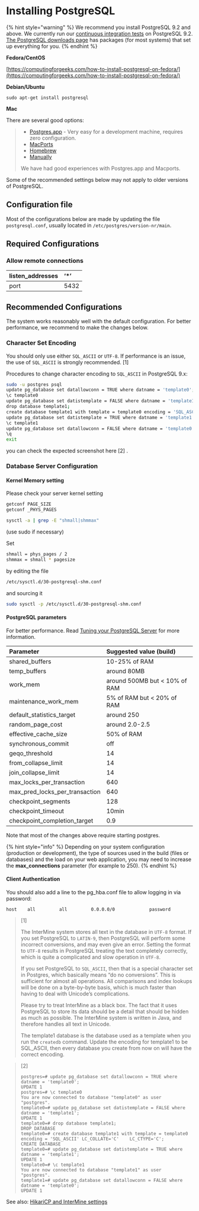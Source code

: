 # Installing PostgreSQL

{% hint style="warning" %}
We recommend you install PostgreSQL 9.2 and above. We currently run our [continuous integration tests](https://travis-ci.org/intermine/intermine) on PostgreSQL 9.2. [The PostgreSQL downloads page](http://www.postgresql.org/download) has packages \(for most systems\) that set up everything for you.
{% endhint %}

**Fedora/CentOS**

[https://computingforgeeks.com/how-to-install-postgresql-on-fedora/](https://computingforgeeks.com/how-to-install-postgresql-on-fedora/)

**Debian/Ubuntu**

`sudo apt-get install postgresql`

**Mac**

There are several good options:

> * [Postgres.app](http://postgresapp.com/) - Very easy for a development machine, requires zero configuration.
> * [MacPorts](https://github.com/codeforamerica/ohana-api/wiki/Installing-PostgreSQL-with-MacPorts-on-OS-X)
> * [Homebrew](https://gist.github.com/ibraheem4/ce5ccd3e4d7a65589ce84f2a3b7c23a3)
> * [Manually](http://www.postgresql.org/download/macosx)
>
> We have had good experiences with Postgres.app and Macports.

Some of the recommended settings below may not apply to older versions of PostgreSQL.

## Configuration file

Most of the configurations below are made by updating the file `postgresql.conf`, usually located in `/etc/postgres/version-nr/main`.

## Required Configurations

### Allow remote connections

| listen\_addresses | ‘\*’ |
| :--- | :--- |
| port | 5432 |

## Recommended Configurations

The system works reasonably well with the default configuration. For better performance, we recommend to make the changes below.

### Character Set Encoding

You should only use either `SQL_ASCII` or `UTF-8`. If performance is an issue, the use of `SQL_ASCII` is strongly recommended. \[1\]

Procedures to change character encoding to `SQL_ASCII` in PostgreSQL 9.x:

```bash
sudo -u postgres psql
update pg_database set datallowconn = TRUE where datname = 'template0';
\c template0
update pg_database set datistemplate = FALSE where datname = 'template1';
drop database template1;
create database template1 with template = template0 encoding = 'SQL_ASCII' LC_COLLATE='C' LC_CTYPE='C';
update pg_database set datistemplate = TRUE where datname = 'template1';
\c template1
update pg_database set datallowconn = FALSE where datname = 'template0';
\q
exit
```

you can check the expected screenshot here \[2\] .

### Database Server Configuration

#### Kernel Memory setting

Please check your server kernel setting

```bash
getconf PAGE_SIZE
getconf _PHYS_PAGES

sysctl -a | grep -E "shmall|shmmax"
```

\(use sudo if necessary\)

Set

```bash
shmall = phys_pages / 2
shmmax = shmall * pagesize
```

by editing the file

```bash
/etc/sysctl.d/30-postgresql-shm.conf
```

and sourcing it

```bash
sudo sysctl -p /etc/sysctl.d/30-postgresql-shm.conf
```

#### PostgreSQL parameters

For better performance. Read [Tuning your PostgreSQL Server](http://wiki.postgresql.org/wiki/Tuning_Your_PostgreSQL_Server/) for more information.

| Parameter | Suggested value \(build\) |
| :--- | :--- |
| shared\_buffers | 10-25% of RAM |
| temp\_buffers | around 80MB |
| work\_mem | around 500MB but &lt; 10% of RAM |
| maintenance\_work\_mem | 5% of RAM but &lt; 20% of RAM |
| default\_statistics\_target | around 250 |
| random\_page\_cost | around 2.0-2.5 |
| effective\_cache\_size | 50% of RAM |
| synchronous\_commit | off |
| geqo\_threshold | 14 |
| from\_collapse\_limit | 14 |
| join\_collapse\_limit | 14 |
| max\_locks\_per\_transaction | 640 |
| max\_pred\_locks\_per\_transaction | 640 |
| checkpoint\_segments | 128 |
| checkpoint\_timeout | 10min |
| checkpoint\_completion\_target | 0.9 |

Note that most of the changes above require starting postgres.

{% hint style="info" %}
Depending on your system configuration \(production or development\), the type of sources used in the build \(files or databases\) and the load on your web application, you may need to increase the **max\_connections** parameter \(for example to 250\).
{% endhint %}

#### Client Authentication

You should also add a line to the pg\_hba.conf file to allow logging in via password:

```text
host    all         all         0.0.0.0/0             password
```

> \[1\] 
>
> The InterMine system stores all text in the database in `UTF-8` format. If you set PostgreSQL to `LATIN-9`, then PostgreSQL will perform some incorrect conversions, and may even give an error. Setting the format to `UTF-8` results in PostgreSQL treating the text completely correctly, which is quite a complicated and slow operation in `UTF-8`.
>
> If you set PostgreSQL to `SQL_ASCII`, then that is a special character set in Postgres, which basically means “do no conversions”. This is sufficient for almost all operations. All comparisons and index lookups will be done on a byte-by-byte basis, which is much faster than having to deal with Unicode’s complications.
>
> Please try to treat InterMine as a black box. The fact that it uses PostgreSQL to store its data should be a detail that should be hidden as much as possible. The InterMine system is written in Java, and therefore handles all text in Unicode.
>
> The template1 database is the database used as a template when you run the `createdb` command. Update the encoding for template1 to be SQL\_ASCII, then every database you create from now on will have the correct encoding.

> \[2\]
>
>
>
> ```text
> postgres=# update pg_database set datallowconn = TRUE where datname = 'template0';
> UPDATE 1
> postgres=# \c template0
> You are now connected to database "template0" as user "postgres".
> template0=# update pg_database set datistemplate = FALSE where datname = 'template1';
> UPDATE 1
> template0=# drop database template1;
> DROP DATABASE
> template0=# create database template1 with template = template0 encoding = 'SQL_ASCII' LC_COLLATE='C'    LC_CTYPE='C';
> CREATE DATABASE
> template0=# update pg_database set datistemplate = TRUE where datname = 'template1';
> UPDATE 1
> template0=# \c template1
> You are now connected to database "template1" as user "postgres".
> template1=# update pg_database set datallowconn = FALSE where datname = 'template0';
> UPDATE 1
> ```

See also: [HikariCP and InterMine settings](hikari.md)


